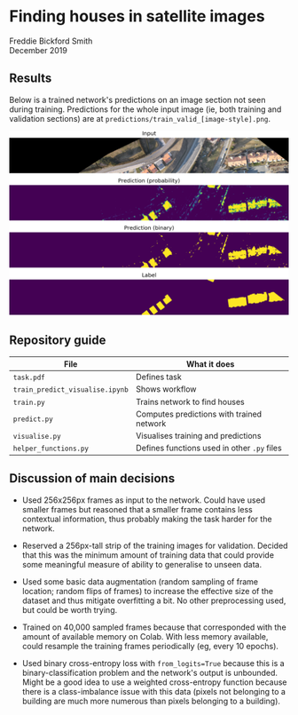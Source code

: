 # Finding houses in satellite images
Freddie Bickford Smith\
December 2019

## Results
Below is a trained network's predictions on an image section not seen during training. Predictions for the whole input image (ie, both training and validation sections) are at `predictions/train_valid_[image-style].png`.

![](/predictions/valid_comparison.png)

## Repository guide
File|What it does
-|-
`task.pdf`|Defines task
`train_predict_visualise.ipynb`|Shows workflow
`train.py`|Trains network to find houses
`predict.py`|Computes predictions with trained network
`visualise.py`|Visualises training and predictions
`helper_functions.py`|Defines functions used in other `.py` files

## Discussion of main decisions
- Used 256x256px frames as input to the network. Could have used smaller frames but reasoned that a smaller frame contains less contextual information, thus probably making the task harder for the network.

- Reserved a 256px-tall strip of the training images for validation. Decided that this was the minimum amount of training data that could provide some meaningful measure of ability to generalise to unseen data.

- Used some basic data augmentation (random sampling of frame location; random flips of frames) to increase the effective size of the dataset and thus mitigate overfitting a bit. No other preprocessing used, but could be worth trying.

- Trained on 40,000 sampled frames because that corresponded with the amount of available memory on Colab. With less memory available, could resample the training frames periodically (eg, every 10 epochs).

- Used binary cross-entropy loss with `from_logits=True` because this is a binary-classification problem and the network's output is unbounded. Might be a good idea to use a weighted cross-entropy function because there is a class-imbalance issue with this data (pixels not belonging to a building are much more numerous than pixels belonging to a building).
